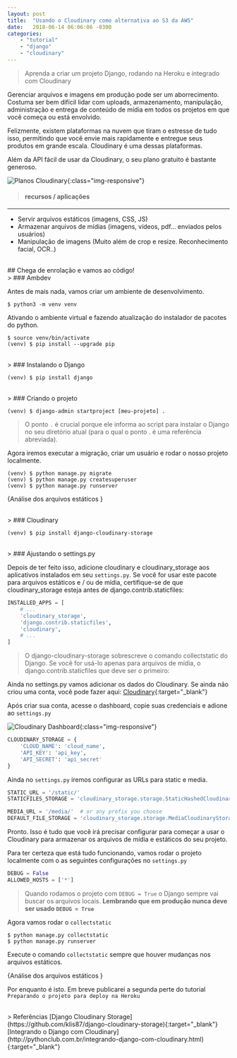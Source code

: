 ```yaml
---
layout: post
title:  "Usando o Cloudinary como alternativa ao S3 da AWS"
date:   2018-06-14 06:06:06 -0300
categories: 
    - "tutorial"
    - "django"
    - "cloudinary"
---
```


> Aprenda a criar um projeto Django, rodando na Heroku e integrado com Cloudinary

Gerenciar arquivos e imagens em produção pode ser um aborrecimento. Costuma ser bem difícil lidar com uploads, armazenamento, manipulação, administração e entrega de conteúdo de mídia em todos os projetos em que você começa ou está envolvido.

Felizmente, existem plataformas na nuvem que tiram o estresse de tudo isso, permitindo que você envie mais rapidamente e entregue seus produtos em grande escala. Cloudinary é uma dessas plataformas.

Além da API fácil de usar da Cloudinary, o seu plano gratuito é bastante generoso.

![Planos Cloudinary](https://res.cloudinary.com/mulhergorila/image/upload/v1529013672/blog-images/cloudinary-plans.jpg){:class="img-responsive"}


> #### recursos / aplicações
----------------------------
+ Servir arquivos estáticos (imagens, CSS, JS)
+ Armazenar arquivos de mídias (imagens, vídeos, pdf... enviados pelos usuários)
+ Manipulação de imagens (Muito além de crop e resize. Reconhecimento facial, OCR..)


<br />
## Chega de enrolação e vamos ao código!


<br />
> ### Ambdev

Antes de mais nada, vamos criar um ambiente de desenvolvimento.
```
$ python3 -m venv venv
```


Ativando o ambiente virtual e fazendo atualização do instalador de pacotes do python.
```
$ source venv/bin/activate
(venv) $ pip install --upgrade pip
```


<br />
> ### Instalando o Django

```
(venv) $ pip install django
```


<br />
> ### Criando o projeto

```
(venv) $ django-admin startproject [meu-projeto] . 
```
> O ponto `.` é crucial porque ele informa ao script para instalar o Django no seu diretório atual (para o qual o ponto . é uma referência abreviada).


Agora iremos executar a migração, criar um usuário e rodar o nosso projeto localmente.
```
(venv) $ python manage.py migrate
(venv) $ python manage.py createsuperuser
(venv) $ python manage.py runserver
```


{Análise dos arquivos estáticos }


<br />
> ### Cloudinary

```
(venv) $ pip install django-cloudinary-storage
```


<br />
> ### Ajustando o settings.py

Depois de ter feito isso, adicione cloudinary e cloudinary_storage aos aplicativos instalados em seu `settings.py`. Se você for usar este pacote para arquivos estáticos e / ou de mídia, certifique-se de que cloudinary_storage esteja antes de django.contrib.staticfiles:

```python
INSTALLED_APPS = [
    # ...
    'cloudinary_storage',
    'django.contrib.staticfiles',
    'cloudinary',
    # ...
]
```
> O django-cloudinary-storage sobrescreve o comando collectstatic do Django. Se você for usá-lo apenas para arquivos de mídia, o django.contrib.staticfiles que deve ser o primeiro:


Ainda no settings.py vamos adicionar os dados do Cloudinary. Se ainda não criou uma conta, você pode fazer aqui: [Cloudinary](https://cloudinary.com/invites/lpov9zyyucivvxsnalc5/tzrbis3noqte5tk0ttmh){:target="_blank"}

Após criar sua conta, acesse o dashboard, copie suas credenciais e adione ao `settings.py`

![Cloudinary Dashboard](https://res.cloudinary.com/mulhergorila/image/upload/v1529013672/blog-images/cloudinary-dashboard.jpg){:class="img-responsive"}

```python
CLOUDINARY_STORAGE = {
    'CLOUD_NAME': 'cloud_name',
    'API_KEY': 'api_key',
    'API_SECRET': 'api_secret'
}
```


Ainda no `settings.py` iremos configurar as URLs para static e media.
```python
STATIC_URL = '/static/'
STATICFILES_STORAGE = 'cloudinary_storage.storage.StaticHashedCloudinaryStorage'

MEDIA_URL = '/media/'  # or any prefix you choose
DEFAULT_FILE_STORAGE = 'cloudinary_storage.storage.MediaCloudinaryStorage'
```

Pronto. Isso é tudo que você irá precisar configurar para começar a usar o Cloudinary para armazenar os arquivos de mídia e estáticos do seu projeto.

Para ter certeza que está tudo funcionando, vamos rodar o projeto localmente com o as seguintes configurações no `settings.py`

```python
DEBUG = False
ALLOWED_HOSTS = ['*']
```
> Quando rodamos o projeto com `DEBUG = True` o Django sempre vai buscar os arquivos locais.
**Lembrando que em produção nunca deve ser usado `DEBUG = True`**

Agora vamos rodar o `collectstatic`
```
$ python manage.py collectstatic
$ python manage.py runserver
```
Execute o comando `collectstatic` sempre que houver mudanças nos arquivos estáticos.

{Análise dos arquivos estáticos }

Por enquanto é isto. Em breve publicarei a segunda perte do tutorial `Preparando o projeto para deploy na Heroku`


<br />
> Referências
[Django Cloudinary Storage](https://github.com/klis87/django-cloudinary-storage){:target="_blank"}
[Integrando o Django com Cloudinary](http://pythonclub.com.br/integrando-django-com-cloudinary.html){:target="_blank"}
